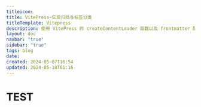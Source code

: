 ```yaml
---
titleicon: 
title: VitePress-实现归档与标签分类
titleTemplate: Vitepress
description: 使用 VitePress 的 createContentLoader 函数以及 frontmatter 配置实现归档与标签分类功能。
layout: doc
navbar: "true"
sidebar: "true"
tags: blog
date: 
created: 2024-05-07T16:54
updated: 2024-05-18T01:16
---
```

# TEST